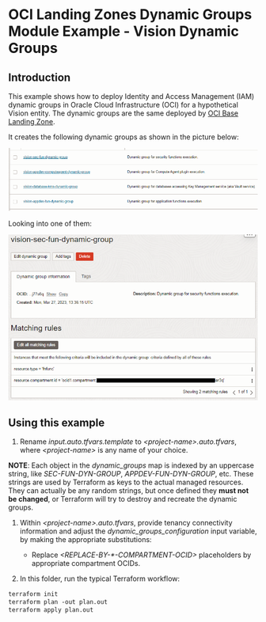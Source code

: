# OCI Landing Zones Dynamic Groups Module Example - Vision Dynamic Groups

## Introduction

This example shows how to deploy Identity and Access Management (IAM) dynamic groups in Oracle Cloud Infrastructure (OCI) for a hypothetical Vision entity. The dynamic groups are the same deployed by [OCI Base Landing Zone](https://github.com/oracle-oci-landing-zones/oci-base-landing-zone).

It creates the following dynamic groups as shown in the picture below:

![Dynamic Groups](./images/dynamic-groups.PNG)

Looking into one of them:

![Security Functions Dynamic Group](./images/security-functions-dynamic-group.PNG)

## Using this example
1. Rename *input.auto.tfvars.template* to *\<project-name\>.auto.tfvars*, where *\<project-name\>* is any name of your choice.

**NOTE**: Each object in the *dynamic_groups* map is indexed by an uppercase string, like *SEC-FUN-DYN-GROUP*, *APPDEV-FUN-DYN-GROUP*, etc. These strings are used by Terraform as keys to the actual managed resources. They can actually be any random strings, but once defined they **must not be changed**, or Terraform will try to destroy and recreate the dynamic groups.

1. Within *\<project-name\>.auto.tfvars*, provide tenancy connectivity information and adjust the *dynamic_groups_configuration* input variable, by making the appropriate substitutions:
   - Replace *\<REPLACE-BY-\*-COMPARTMENT-OCID\>* placeholders by appropriate compartment OCIDs.

2. In this folder, run the typical Terraform workflow:
```
terraform init
terraform plan -out plan.out
terraform apply plan.out
```